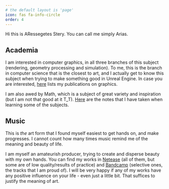```yaml
---
# the default layout is 'page'
icon: fas fa-info-circle
order: 4
---
```


Hi this is ARessegetes Stery. You can call me simply Arias. 

## Academia

I am interested in computer graphics, in all three branches of this subject (rendering, geometry processing and simulation). To me, this is the branch in computer science that is the closest to art, and I actually get to know this subject when trying to make something good in Unreal Engine. In case you are interested, [here](https://scholar.google.com/citations?user=Gzh7mTMAAAAJ) lists my publications on graphics.

I am also awed by Math, which is a subject of great variety and inspiration (but I am not that good at it T_T). [Here](https://github.com/ARessegetesStery/Course-Notes) are the notes that I have taken when learning some of the subjects.

## Music

This is *the* art form that I found myself easiest to get hands on, and make progresses. I cannot count how many times music remind me of the meaning and beauty of life. 

I am myself an amateurish producer, trying to create and disperse beauty with my own hands. You can find my works in [Netease](https://music.163.com/#/artist?id=31057676) (all of them, but some are of low quality/results of practice) and [Bandcamp](https://arias-alcta.bandcamp.com/) (selective ones, the tracks that I am proud of). I will be very happy if any of my works have any positive influence on your life - even just a little bit. That suffices to justify the meaning of art. 
